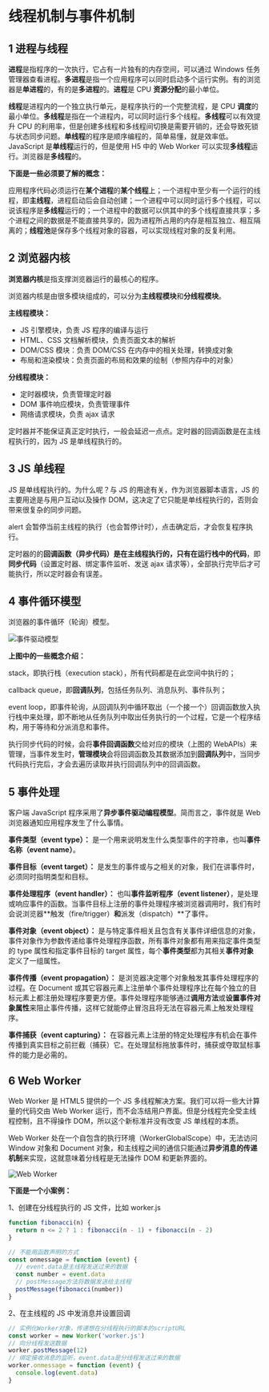 # 线程机制与事件机制

## 1 进程与线程

**进程**是指程序的一次执行，它占有一片独有的内存空间，可以通过 Windows 任务管理器查看进程。**多进程**是指一个应用程序可以同时启动多个运行实例。有的浏览器是**单进程**的，有的是**多进程**的。**进程**是 CPU **资源分配**的最小单位。

**线程**是进程内的一个独立执行单元，是程序执行的一个完整流程，是 CPU **调度**的最小单位。**多线程**是指在一个进程内，可以同时运行多个线程。**多线程**可以有效提升 CPU 的利用率，但是创建多线程和多线程间切换是需要开销的，还会导致死锁与状态同步问题。**单线程**的程序是顺序编程的，简单易懂，就是效率低。JavaScript 是**单线程**运行的，但是使用 H5 中的 Web Worker 可以实现**多线程**运行。浏览器是**多线程**的。

**下面是一些必须要了解的概念：**

应用程序代码必须运行在**某个进程**的**某个线程**上；一个进程中至少有一个运行的线程，即**主线程**，进程启动后会自动创建；一个进程中可以同时运行多个线程，可以说该程序是**多线程**运行的；一个进程中的数据可以供其中的多个线程直接共享；多个进程之间的数据是不能直接共享的，因为进程所占用的内存是相互独立、相互隔离的；**线程池**是保存多个线程对象的容器，可以实现线程对象的反复利用。

## 2 浏览器内核

**浏览器内核**是指支撑浏览器运行的最核心的程序。

浏览器内核是由很多模块组成的，可以分为**主线程模块**和**分线程模块**。

**主线程模块：**

- JS 引擎模块，负责 JS 程序的编译与运行
- HTML、CSS 文档解析模块，负责页面文本的解析
- DOM/CSS 模块：负责 DOM/CSS 在内存中的相关处理，转换成对象
- 布局和渲染模块：负责页面的布局和效果的绘制（参照内存中的对象）

**分线程模块：**

- 定时器模块，负责管理定时器
- DOM 事件响应模块，负责管理事件
- 网络请求模块，负责 ajax 请求

定时器并不能保证真正定时执行，一般会延迟一点点。定时器的回调函数是在主线程执行的，因为 JS 是单线程执行的。

## 3 JS 单线程

JS 是单线程执行的。为什么呢？与 JS 的用途有关，作为浏览器脚本语言，JS 的主要用途是与用户互动以及操作 DOM，这决定了它只能是单线程执行的，否则会带来很复杂的同步问题。

alert 会暂停当前主线程的执行（也会暂停计时），点击确定后，才会恢复程序执行。

定时器的的**回调函数（异步代码）**是在主线程执行的，只有在**运行栈中的代码**，即**同步代码**（设置定时器、绑定事件监听、发送 ajax 请求等），全部执行完毕后才可能执行，所以定时器会有误差。

## 4 事件循环模型

浏览器的事件循环（轮询）模型。

![事件驱动模型](https://wx2.sinaimg.cn/mw690/600a9336gy1gd8m9u97dpj20i40g1q8g.jpg)

**上图中的一些概念介绍：**

stack，即执行栈（execution stack），所有代码都是在此空间中执行的；

callback queue，即**回调队列**，包括任务队列、消息队列、事件队列；

event loop，即事件轮询，从回调队列中循环取出（一个接一个）回调函数放入执行栈中来处理，即不断地从任务队列中取出任务执行的一个过程，它是一个程序结构，用于等待和分派消息和事件。

执行同步代码的时候，会将**事件回调函数**交给对应的模块（上图的 WebAPIs）来管理，当事件发生时，**管理模块**会将回调函数及其数据添加到**回调队列**中，当同步代码执行完后，才会去遍历读取并执行回调队列中的回调函数。

## 5 事件处理

客户端 JavaScript 程序采用了**异步事件驱动编程模型**。简而言之，事件就是 Web 浏览器通知应用程序发生了什么事情。

**事件类型（event type）：** 是一个用来说明发生什么类型事件的字符串，也叫**事件名称（event name）**。

**事件目标（event target）：** 是发生的事件或与之相关的对象，我们在讲事件时，必须同时指明类型和目标。

**事件处理程序（event handler）：** 也叫**事件监听程序（event listener）**，是处理或响应事件的函数。当事件目标上注册的事件处理程序被浏览器调用时，我们有时会说浏览器**触发（fire/trigger）**和**派发（dispatch）**了事件。

**事件对象（event object）：** 是与特定事件相关且包含有关事件详细信息的对象，事件对象作为参数传递给事件处理程序函数，所有事件对象都有用来指定事件类型的 type 属性和指定事件目标的 target 属性，每个**事件类型**都为其相关**事件对象**定义了一组属性。

**事件传播（event propagation）：** 是浏览器决定哪个对象触发其事件处理程序的过程。在 Document 或其它容器元素上注册单个事件处理程序比在每个独立的目标元素上都注册处理程序要更方便。事件处理程序能够通过**调用方法**或**设置事件对象属性**来阻止事件传播，这样它就能停止冒泡且将无法在容器元素上触发处理程序。 

**事件捕获（event capturing）：** 在容器元素上注册的特定处理程序有机会在事件传播到真实目标之前拦截（捕获）它。在处理鼠标拖放事件时，捕获或夺取鼠标事件的能力是必需的。

## 6 Web Worker

Web Worker 是 HTML5 提供的一个 JS 多线程解决方案。我们可以将一些大计算量的代码交由 Web Worker 运行，而不会冻结用户界面。但是分线程完全受主线程控制，且不得操作 DOM，所以这个新标准并没有改变 JS 单线程的本质。

Web Worker 处在一个自包含的执行环境（WorkerGlobalScope）中，无法访问 Window 对象和 Document 对象，和主线程之间的通信只能通过**异步消息的传递机制**来实现，这就意味着分线程是无法操作 DOM 和更新界面的。

![Web Worker](https://wx3.sinaimg.cn/mw690/600a9336gy1gd8m9xvg7kj20oy0a9my0.jpg)

**下面是一个小案例：**

1、创建在分线程执行的 JS 文件，比如 worker.js

```javascript
function fibonacci(n) {
  return n <= 2 ? 1 : fibonacci(n - 1) + fibonacci(n - 2)
}

// 不能用函数声明的方式
const onmessage = function (event) {
  // event.data是主线程发送过来的数据
  const number = event.data
  // postMessage方法将数据发送给主线程
  postMessage(fibonacci(number))
}
```

2、在主线程的 JS 中发消息并设置回调

```javascript
// 实例化Worker对象，传递想在分线程执行的脚本的scriptURL
const worker = new Worker('worker.js')
// 向分线程发送数据
worker.postMessage(12)
// 绑定接收消息的监听，event.data是分线程发送过来的数据
worker.onmessage = function (event) {
  console.log(event.data)
}
```
